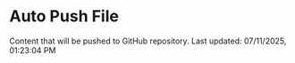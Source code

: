 # Auto Push File

Content that will be pushed to GitHub repository.
Last updated: 07/11/2025, 01:23:04 PM
